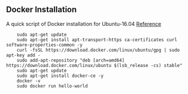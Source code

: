  ## Docker Installation
 
 A quick script of Docker installation for Ubuntu-16.04 [Reference](https://docs.docker.com/install/linux/docker-ce/ubuntu/)
 
```
    sudo apt-get update
    sudo apt-get install apt-transport-https ca-certificates curl software-properties-common -y
    curl -fsSL https://download.docker.com/linux/ubuntu/gpg | sudo apt-key add -
    sudo add-apt-repository "deb [arch=amd64] https://download.docker.com/linux/ubuntu $(lsb_release -cs) stable"
    sudo apt-get update
    sudo apt-get install docker-ce -y
    docker -v
    sudo docker run hello-world
```
